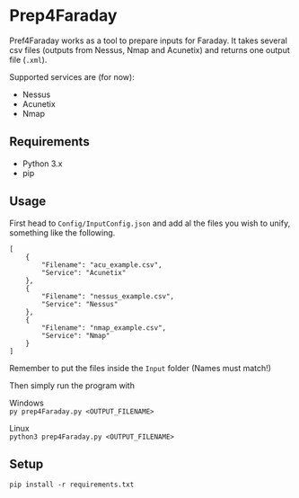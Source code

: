 # Prep4Faraday

Pref4Faraday works as a tool to prepare inputs for Faraday. It takes several csv files (outputs from Nessus, Nmap and Acunetix) and returns one output file (`.xml`).

Supported services are (for now):
- Nessus
- Acunetix
- Nmap

## Requirements

- Python 3.x
- pip

## Usage

First head to `Config/InputConfig.json` and add al the files you wish to unify, something like the following.  

```
[
    {
        "Filename": "acu_example.csv",
        "Service": "Acunetix"
    },
    {
    	"Filename": "nessus_example.csv",
        "Service": "Nessus"
    },
    {
    	"Filename": "nmap_example.csv",
        "Service": "Nmap"
    }
]
```

Remember to put the files inside the `Input` folder (Names must match!)  

Then simply run the program with  

Windows  
`py prep4Faraday.py <OUTPUT_FILENAME>`  

Linux  
`python3 prep4Faraday.py <OUTPUT_FILENAME>`  

## Setup

`pip install -r requirements.txt`  
